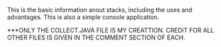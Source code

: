 This is the basic information anout stacks, including the uses and advantages. This is also a simple console application.


***ONLY THE COLLECT.JAVA FILE IS MY CREATTION. CREDIT FOR ALL OTHER FILES IS GIVEN IN THE COMMENT SECTION OF EACH.
